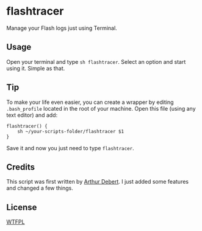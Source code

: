 [arthur_debert]: http://github.com/arthur-debert

# flashtracer

Manage your Flash logs just using Terminal.

## Usage ##
Open your terminal and type `sh flashtracer`. Select an option and start using it. Simple as that.

## Tip ##
To make your life even easier, you can create a wrapper by editing `.bash_profile` located in the root of your machine. Open this file (using any text editor) and add:

	flashtracer() {
		sh ~/your-scripts-folder/flashtracer $1
	}

Save it and now you just need to type `flashtracer`.

## Credits ##
This script was first written by [Arthur Debert][arthur_debert]. I just added some features and changed a few things.

## License ##
[WTFPL][license]

[arthur_debert]: http://github.com/arthur-debert
[license]: http://github.com/rafaelrinaldi/flashtracer/blob/master/license.txt